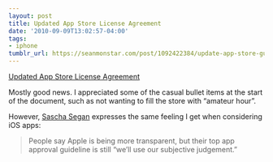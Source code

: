 ```yaml
---
layout: post
title: Updated App Store License Agreement
date: '2010-09-09T13:02:57-04:00'
tags:
- iphone
tumblr_url: https://seanmonstar.com/post/1092422384/update-app-store-guidlines
---
```

[Updated App Store License Agreement](http://daringfireball.net/2010/09/app_store_guidelines)  

Mostly good news. I appreciated some of the casual bullet items at the start of the document, such as not wanting to fill the store with “amateur hour”.

However, [Sascha Segan](http://twitter.com/saschasegan/status/24016093103) expresses the same feeling I get when considering iOS apps:

> People say Apple is being more transparent, but their top app approval guideline is still “we’ll use our subjective judgement.”

